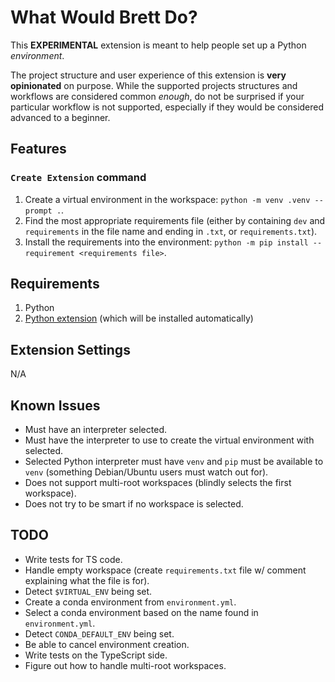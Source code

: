 # What Would Brett Do?

This **EXPERIMENTAL** extension is meant to help people set up a Python _environment_.

The project structure and user experience of this extension is **very opinionated** on purpose. While the supported projects structures and workflows are considered common _enough_, do not be surprised if your particular workflow is not supported, especially if they would be considered advanced to a beginner.

## Features

### `Create Extension` command

1. Create a virtual environment in the workspace: `python -m venv .venv --prompt .`.
2. Find the most appropriate requirements file (either by containing `dev` and `requirements` in the file name and ending in `.txt`, or `requirements.txt`).
3. Install the requirements into the environment: `python -m pip install --requirement <requirements file>`.

## Requirements

1. Python
2. [Python extension](https://marketplace.visualstudio.com/items?itemName=ms-python.python) (which will be installed automatically)

## Extension Settings

N/A

## Known Issues

- Must have an interpreter selected.
- Must have the interpreter to use to create the virtual environment with selected.
- Selected Python interpreter must have `venv` and `pip` must be available to `venv` (something Debian/Ubuntu users must watch out for).
- Does not support multi-root workspaces (blindly selects the first workspace).
- Does not try to be smart if no workspace is selected.

## TODO

- Write tests for TS code.
- Handle empty workspace (create `requirements.txt` file w/ comment explaining what the file is for).
- Detect `$VIRTUAL_ENV` being set.
- Create a conda environment from `environment.yml`.
- Select a conda environment based on the name found in `environment.yml`.
- Detect `CONDA_DEFAULT_ENV` being set.
- Be able to cancel environment creation.
- Write tests on the TypeScript side.
- Figure out how to handle multi-root workspaces.
